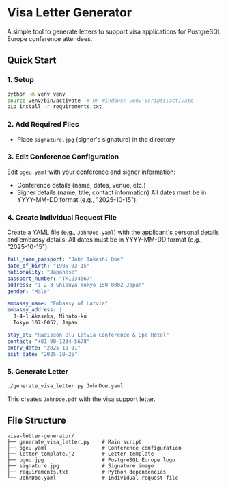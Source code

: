 # Visa Letter Generator

A simple tool to generate letters to support visa applications for PostgreSQL Europe conference attendees.

## Quick Start

### 1. Setup
```bash
python -m venv venv
source venv/bin/activate  # On Windows: venv\Scripts\activate
pip install -r requirements.txt
```

### 2. Add Required Files
- Place `signature.jpg` (signer's signature) in the directory

### 3. Edit Conference Configuration
Edit `pgeu.yaml` with your conference and signer information:
- Conference details (name, dates, venue, etc.)
- Signer details (name, title, contact information)
All dates must be in YYYY-MM-DD format (e.g., "2025-10-15").

### 4. Create Individual Request File
Create a YAML file (e.g., `JohnDoe.yaml`) with the applicant's personal details and embassy details:
All dates must be in YYYY-MM-DD format (e.g., "2025-10-15").

```yaml
full_name_passport: "John Takeshi Doe"
date_of_birth: "1985-03-15"
nationality: "Japanese"
passport_number: "TK1234567"
address: "1-2-3 Shibuya Tokyo 150-0002 Japan"
gender: "Male"

embassy_name: "Embassy of Latvia"
embassy_address: |
  3-4-1 Akasaka, Minato-ku
  Tokyo 107-0052, Japan

stay_at: "Radisson Blu Latvia Conference & Spa Hotel"
contact: "+81-90-1234-5678"
entry_date: "2025-10-01"
exit_date: "2025-10-25"
```

### 5. Generate Letter
```bash
./generate_visa_letter.py JohnDoe.yaml
```

This creates `JohnDoe.pdf` with the visa support letter.

## File Structure

```
visa-letter-generator/
├── generate_visa_letter.py    # Main script
├── pgeu.yaml                  # Conference configuration
├── letter_template.j2         # Letter template
├── pgeu.jpg                   # PostgreSQL Europe logo
├── signature.jpg              # Signature image
├── requirements.txt           # Python dependencies
└── JohnDoe.yaml               # Individual request file
```
